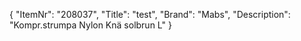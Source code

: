 {
  "ItemNr": "208037",
  "Title": "test",
  "Brand": "Mabs",
  "Description": "Kompr.strumpa Nylon Knä solbrun L"
}